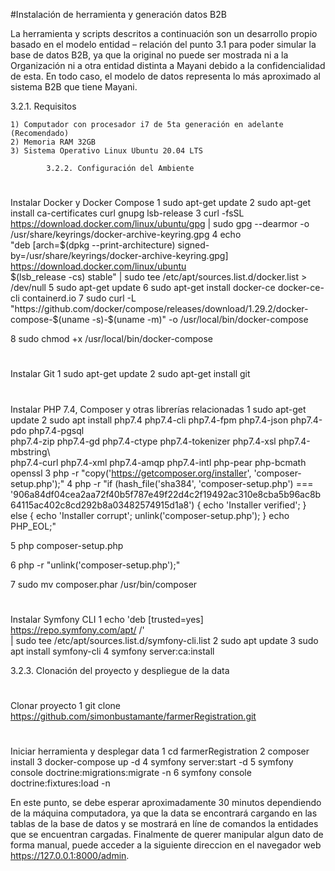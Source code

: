 

#Instalación de herramienta y generación datos B2B

La herramienta y scripts descritos a continuación son un desarrollo propio basado en el modelo entidad – relación del punto 3.1 para poder simular la base de datos B2B, ya que la original no puede ser mostrada ni a la Organización ni a otra entidad distinta a Mayani debido a la confidencialidad de esta. En todo caso, el modelo de datos representa lo más aproximado al sistema B2B que tiene Mayani.

3.2.1. Requisitos

    1) Computador con procesador i7 de 5ta generación en adelante (Recomendado)
    2) Memoria RAM 32GB
    3) Sistema Operativo Linux Ubuntu 20.04 LTS

            3.2.2. Configuración del Ambiente

#
Instalar Docker  y Docker Compose
1
sudo apt-get update
2
sudo apt-get install  ca-certificates curl gnupg lsb-release
3
curl -fsSL https://download.docker.com/linux/ubuntu/gpg | 
sudo gpg --dearmor -o /usr/share/keyrings/docker-archive-keyring.gpg
4
echo \
  "deb [arch=$(dpkg --print-architecture) signed-by=/usr/share/keyrings/docker-archive-keyring.gpg] https://download.docker.com/linux/ubuntu \
  $(lsb_release -cs) stable" | sudo tee /etc/apt/sources.list.d/docker.list > /dev/null
5
sudo apt-get update
6
sudo apt-get install docker-ce docker-ce-cli containerd.io
7
sudo curl -L "https://github.com/docker/compose/releases/download/1.29.2/docker-compose-$(uname -s)-$(uname -m)" -o /usr/local/bin/docker-compose

8
sudo chmod +x /usr/local/bin/docker-compose





#
Instalar Git
1
sudo apt-get update
2
sudo apt-get install git

#
Instalar PHP 7.4, Composer  y otras librerías relacionadas
1
sudo apt-get update
2
sudo apt install php7.4 php7.4-cli php7.4-fpm php7.4-json php7.4-pdo php7.4-pgsql \
php7.4-zip php7.4-gd php7.4-ctype php7.4-tokenizer php7.4-xsl php7.4-mbstring\  
php7.4-curl php7.4-xml php7.4-amqp php7.4-intl php-pear php-bcmath openssl
3
php -r "copy('https://getcomposer.org/installer', 'composer-setup.php');"
4
php -r "if (hash_file('sha384', 'composer-setup.php') === '906a84df04cea2aa72f40b5f787e49f22d4c2f19492ac310e8cba5b96ac8b64115ac402c8cd292b8a03482574915d1a8') { echo 'Installer verified'; } else { echo 'Installer corrupt'; unlink('composer-setup.php'); } echo PHP_EOL;"

5
php composer-setup.php

6
php -r "unlink('composer-setup.php');"

7
sudo mv composer.phar /usr/bin/composer


#
Instalar Symfony CLI
1
echo 'deb [trusted=yes] https://repo.symfony.com/apt/ /' \
| sudo tee /etc/apt/sources.list.d/symfony-cli.list
2
sudo apt update
3
sudo apt install symfony-cli
4
symfony server:ca:install

3.2.3. Clonación del proyecto y despliegue de la data

#
Clonar proyecto
1
git clone https://github.com/simonbustamante/farmerRegistration.git

#
Iniciar herramienta y desplegar data
1
cd farmerRegistration
2
composer install
3
docker-compose up -d
4
symfony server:start -d
5
symfony console doctrine:migrations:migrate -n
6
symfony console doctrine:fixtures:load -n

En este punto, se debe esperar aproximadamente 30 minutos dependiendo de la máquina computadora, ya que  la data se encontrará cargando en las tablas de la base de datos y se mostrará en líne de comandos la entidades que se encuentran cargadas.  Finalmente de querer manipular algun dato de forma manual, puede acceder a la siguiente direccion en el navegador web https://127.0.0.1:8000/admin. 
